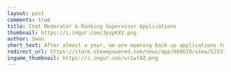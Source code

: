 ```yaml
---
layout: post
comments: true
title: Chat Moderator & Ranking Supervisor Applications
thumbnail: https://i.imgur.com/JpvpKXV.png
author: Swan
short_text: After almost a year, we are opening back up applications to join our chat moderator and ranking supervisor teams! This means that we are looking for active players and community members who are skilled in either chat moderation or reviewing maps...
redirect_url: https://store.steampowered.com/news/app/980610/view/5233732392330799720
ingame_thumbnail: https://i.imgur.com/ur1wfAZ.png
---
```

